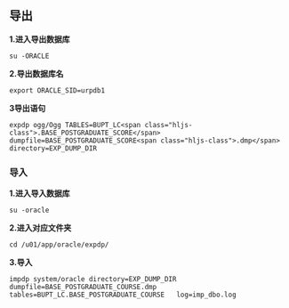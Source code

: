 ## 导出

**1.进入导出数据库**

`su -ORACLE`

**2.导出数据库名**

`export ORACLE_SID=urpdb1`

**3导出语句**

    expdp ogg/Ogg TABLES=BUPT_LC<span class="hljs-class">.BASE_POSTGRADUATE_SCORE</span> dumpfile=BASE_POSTGRADUATE_SCORE<span class="hljs-class">.dmp</span> directory=EXP_DUMP_DIR

### 导入

**1.进入导入数据库**

`su -oracle`

**2.进入对应文件夹**

`cd /u01/app/oracle/expdp/`

**3.导入**

`impdp system/oracle directory=EXP_DUMP_DIR dumpfile=BASE_POSTGRADUATE_COURSE.dmp tables=BUPT_LC.BASE_POSTGRADUATE_COURSE   log=imp_dbo.log`